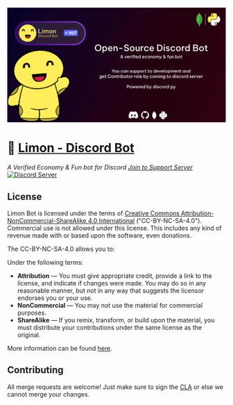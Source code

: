 ![Limon](Limon.png)
# 🍋 [Limon - Discord Bot](https://discord.com/api/oauth2/authorize?client_id=994143430504620072&permissions=139586817088&scope=applications.commands%20bot)
*A Verified Economy & Fun bot for Discord
[Join to Support Server](https://discord.gg/8YX57rBGTM)*
[![Discord Server](https://discordapp.com/api/guilds/1056563974138777650/widget.png?style=banner2)](https://discord.gg/8YX57rBGTM)


## License
Limon Bot is licensed under the terms of [Creative Commons Attribution-NonCommercial-ShareAlike 4.0 International](https://github.com/AbdurrahmanCosar/Limon/blob/main/LICENSE) ("CC-BY-NC-SA-4.0"). Commercial use is not allowed under this license. This includes any kind of revenue made with or based upon the software, even donations.

The CC-BY-NC-SA-4.0 allows you to:

Under the following terms:

- **Attribution** — You must give appropriate credit, provide a link to the license, and indicate if changes were made. You may do so in any reasonable manner, but not in any way that suggests the licensor endorses you or your use.
- **NonCommercial** — You may not use the material for commercial purposes.
- **ShareAlike** — If you remix, transform, or build upon the material, you must distribute your contributions under the same license as the original.

More information can be found [here](https://creativecommons.org/licenses/by-nc-sa/4.0/).

## Contributing

All merge requests are welcome! Just make sure to sign the [CLA](https://cla-assistant.io/AbdurrahmanCosar/Limon) or else we cannot merge your changes.
